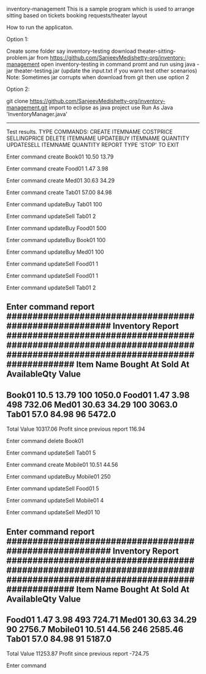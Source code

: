 
inventory-management
This is a sample program which is used to arrange sitting based on tickets booking requests/theater layout

How to run the applicaton.

Option 1:

Create some folder say inventory-testing
download theater-sitting-problem.jar from https://github.com/SanjeevMedishetty-org/inventory-management
open inventory-testing in command promt and run using java -jar theater-testing.jar (update the input.txt if you wann test other scenarios)
Note: Sometimes jar corrupts when download from git then use option 2

Option 2:

git clone https://github.com/SanjeevMedishetty-org/inventory-management.git
import to eclipse as java project
use Run As Java 'InventoryManager.java'


--------------------------------

Test results.
TYPE COMMANDS: 
 CREATE ITEMNAME COSTPRICE SELLINGPRICE
 DELETE ITEMNAME
 UPDATEBUY ITEMNAME QUANTITY
 UPDATESELL ITEMNAME QUANTITY
 REPORT
 TYPE 'STOP' TO EXIT


Enter command
create Book01 10.50 13.79


Enter command
create Food01 1.47 3.98


Enter command
create Med01 30.63 34.29


Enter command
create Tab01 57.00 84.98


Enter command
updateBuy Tab01 100


Enter command
updateSell Tab01 2


Enter command
updateBuy Food01 500


Enter command
updateBuy Book01 100


Enter command
updateBuy Med01 100


Enter command
updateSell Food01 1


Enter command
updateSell Food01 1


Enter command
updateSell Tab01 2


Enter command
report
######################################################## Inventory Report #########################################################################################################################
Item Name							Bought At							Sold At							AvailableQty							Value
--------------------------------------------------------------------------------------------------------------------------------------------------------------------------------------
Book01						10.5						13.79						100						1050.0
Food01						1.47						3.98						498						732.06
Med01						30.63						34.29						100						3063.0
Tab01						57.0						84.98						96						5472.0
--------------------------------------------------------------------------------------------------------------------------------------------------------------------------------------
Total Value                                                                                                               10317.06
Profit since previous report                                                                                              116.94


Enter command
delete Book01


Enter command
updateSell Tab01 5


Enter command
create Mobile01 10.51 44.56


Enter command
updateBuy Mobile01 250


Enter command
updateSell Food01 5


Enter command
updateSell Mobile01 4


Enter command
updateSell Med01 10


Enter command
report
######################################################## Inventory Report #########################################################################################################################
Item Name							Bought At							Sold At							AvailableQty							Value
--------------------------------------------------------------------------------------------------------------------------------------------------------------------------------------
Food01						1.47						3.98						493						724.71
Med01						30.63						34.29						90						2756.7
Mobile01						10.51						44.56						246						2585.46
Tab01						57.0						84.98						91						5187.0
--------------------------------------------------------------------------------------------------------------------------------------------------------------------------------------
Total Value                                                                                                               11253.87
Profit since previous report                                                                                              -724.75


Enter command
